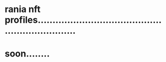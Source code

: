# rania nft profiles..................................................................
# soon........
